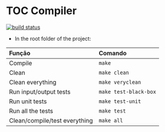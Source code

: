 # TOC Compiler

[![build status](https://travis-ci.org/lucaspetry/toc-compiler.svg?branch=master)](https://travis-ci.org/lucaspetry/toc-compiler)

- In the root folder of the project:

| Função                        | Comando               |
| :---------------------------- | :-------------------- |
| Compile                       | `make`                |
| Clean                         | `make clean`          |
| Clean everything              | `make veryclean`      |
| Run input/output tests        | `make test-black-box` |
| Run unit tests                | `make test-unit`      |
| Run all the tests             | `make test`           |
| Clean/compile/test everything | `make all`            |
